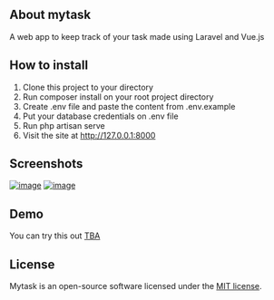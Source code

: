 ## About mytask

A web app to keep track of your task made using Laravel and Vue.js

## How to install

1. Clone this project to your directory
2. Run composer install on your root project directory
3. Create .env file and paste the content from .env.example
4. Put your database credentials on .env file
5. Run php artisan serve
6. Visit the site at http://127.0.0.1:8000

## Screenshots

<a href="https://ibb.co/rQ4WgTf"><img src="https://i.ibb.co/2FgbwmY/image.png" alt="image" border="0"></a>
<a href="https://ibb.co/QnGFLpC"><img src="https://i.ibb.co/TR5B6Yb/image.png" alt="image" border="0"></a>

## Demo
You can try this out <a href="#">TBA</a>

## License

Mytask is an open-source software licensed under the [MIT license](https://opensource.org/licenses/MIT).

